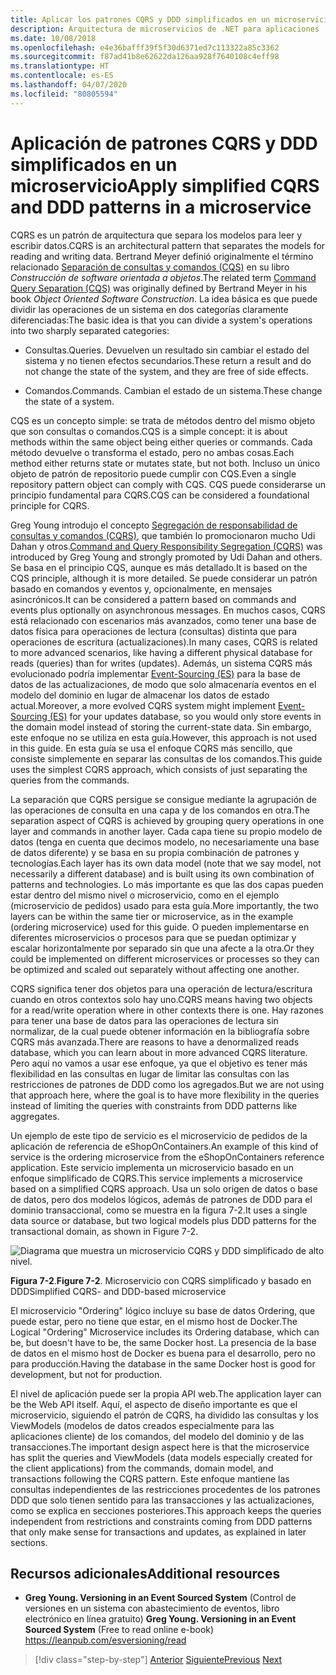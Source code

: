 ```yaml
---
title: Aplicar los patrones CQRS y DDD simplificados en un microservicio
description: Arquitectura de microservicios de .NET para aplicaciones .NET en contenedores | Información sobre la relación general entre patrones DDD y CQRS.
ms.date: 10/08/2018
ms.openlocfilehash: e4e36bafff39f5f30d6371ed7c113322a85c3362
ms.sourcegitcommit: f87ad41b8e62622da126aa928f7640108c4eff98
ms.translationtype: HT
ms.contentlocale: es-ES
ms.lasthandoff: 04/07/2020
ms.locfileid: "80805594"
---
```

# <a name="apply-simplified-cqrs-and-ddd-patterns-in-a-microservice"></a><span data-ttu-id="08c26-103">Aplicación de patrones CQRS y DDD simplificados en un microservicio</span><span class="sxs-lookup"><span data-stu-id="08c26-103">Apply simplified CQRS and DDD patterns in a microservice</span></span>

<span data-ttu-id="08c26-104">CQRS es un patrón de arquitectura que separa los modelos para leer y escribir datos.</span><span class="sxs-lookup"><span data-stu-id="08c26-104">CQRS is an architectural pattern that separates the models for reading and writing data.</span></span> <span data-ttu-id="08c26-105">Bertrand Meyer definió originalmente el término relacionado [Separación de consultas y comandos (CQS)](https://martinfowler.com/bliki/CommandQuerySeparation.html) en su libro *Construcción de software orientada a objetos*.</span><span class="sxs-lookup"><span data-stu-id="08c26-105">The related term [Command Query Separation (CQS)](https://martinfowler.com/bliki/CommandQuerySeparation.html) was originally defined by Bertrand Meyer in his book *Object Oriented Software Construction*.</span></span> <span data-ttu-id="08c26-106">La idea básica es que puede dividir las operaciones de un sistema en dos categorías claramente diferenciadas:</span><span class="sxs-lookup"><span data-stu-id="08c26-106">The basic idea is that you can divide a system's operations into two sharply separated categories:</span></span>

- <span data-ttu-id="08c26-107">Consultas.</span><span class="sxs-lookup"><span data-stu-id="08c26-107">Queries.</span></span> <span data-ttu-id="08c26-108">Devuelven un resultado sin cambiar el estado del sistema y no tienen efectos secundarios.</span><span class="sxs-lookup"><span data-stu-id="08c26-108">These return a result and do not change the state of the system, and they are free of side effects.</span></span>

- <span data-ttu-id="08c26-109">Comandos.</span><span class="sxs-lookup"><span data-stu-id="08c26-109">Commands.</span></span> <span data-ttu-id="08c26-110">Cambian el estado de un sistema.</span><span class="sxs-lookup"><span data-stu-id="08c26-110">These change the state of a system.</span></span>

<span data-ttu-id="08c26-111">CQS es un concepto simple: se trata de métodos dentro del mismo objeto que son consultas o comandos.</span><span class="sxs-lookup"><span data-stu-id="08c26-111">CQS is a simple concept: it is about methods within the same object being either queries or commands.</span></span> <span data-ttu-id="08c26-112">Cada método devuelve o transforma el estado, pero no ambas cosas.</span><span class="sxs-lookup"><span data-stu-id="08c26-112">Each method either returns state or mutates state, but not both.</span></span> <span data-ttu-id="08c26-113">Incluso un único objeto de patrón de repositorio puede cumplir con CQS.</span><span class="sxs-lookup"><span data-stu-id="08c26-113">Even a single repository pattern object can comply with CQS.</span></span> <span data-ttu-id="08c26-114">CQS puede considerarse un principio fundamental para CQRS.</span><span class="sxs-lookup"><span data-stu-id="08c26-114">CQS can be considered a foundational principle for CQRS.</span></span>

<span data-ttu-id="08c26-115">Greg Young introdujo el concepto [Segregación de responsabilidad de consultas y comandos (CQRS)](https://martinfowler.com/bliki/CQRS.html), que también lo promocionaron mucho Udi Dahan y otros.</span><span class="sxs-lookup"><span data-stu-id="08c26-115">[Command and Query Responsibility Segregation (CQRS)](https://martinfowler.com/bliki/CQRS.html) was introduced by Greg Young and strongly promoted by Udi Dahan and others.</span></span> <span data-ttu-id="08c26-116">Se basa en el principio CQS, aunque es más detallado.</span><span class="sxs-lookup"><span data-stu-id="08c26-116">It is based on the CQS principle, although it is more detailed.</span></span> <span data-ttu-id="08c26-117">Se puede considerar un patrón basado en comandos y eventos y, opcionalmente, en mensajes asincrónicos.</span><span class="sxs-lookup"><span data-stu-id="08c26-117">It can be considered a pattern based on commands and events plus optionally on asynchronous messages.</span></span> <span data-ttu-id="08c26-118">En muchos casos, CQRS está relacionado con escenarios más avanzados, como tener una base de datos física para operaciones de lectura (consultas) distinta que para operaciones de escritura (actualizaciones).</span><span class="sxs-lookup"><span data-stu-id="08c26-118">In many cases, CQRS is related to more advanced scenarios, like having a different physical database for reads (queries) than for writes (updates).</span></span> <span data-ttu-id="08c26-119">Además, un sistema CQRS más evolucionado podría implementar [Event-Sourcing (ES)](https://martinfowler.com/eaaDev/EventSourcing.html) para la base de datos de las actualizaciones, de modo que solo almacenaría eventos en el modelo del dominio en lugar de almacenar los datos de estado actual.</span><span class="sxs-lookup"><span data-stu-id="08c26-119">Moreover, a more evolved CQRS system might implement [Event-Sourcing (ES)](https://martinfowler.com/eaaDev/EventSourcing.html) for your updates database, so you would only store events in the domain model instead of storing the current-state data.</span></span> <span data-ttu-id="08c26-120">Sin embargo, este enfoque no se utiliza en esta guía.</span><span class="sxs-lookup"><span data-stu-id="08c26-120">However, this approach is not used in this guide.</span></span> <span data-ttu-id="08c26-121">En esta guía se usa el enfoque CQRS más sencillo, que consiste simplemente en separar las consultas de los comandos.</span><span class="sxs-lookup"><span data-stu-id="08c26-121">This guide uses the simplest CQRS approach, which consists of just separating the queries from the commands.</span></span>

<span data-ttu-id="08c26-122">La separación que CQRS persigue se consigue mediante la agrupación de las operaciones de consulta en una capa y de los comandos en otra.</span><span class="sxs-lookup"><span data-stu-id="08c26-122">The separation aspect of CQRS is achieved by grouping query operations in one layer and commands in another layer.</span></span> <span data-ttu-id="08c26-123">Cada capa tiene su propio modelo de datos (tenga en cuenta que decimos modelo, no necesariamente una base de datos diferente) y se basa en su propia combinación de patrones y tecnologías.</span><span class="sxs-lookup"><span data-stu-id="08c26-123">Each layer has its own data model (note that we say model, not necessarily a different database) and is built using its own combination of patterns and technologies.</span></span> <span data-ttu-id="08c26-124">Lo más importante es que las dos capas pueden estar dentro del mismo nivel o microservicio, como en el ejemplo (microservicio de pedidos) usado para esta guía.</span><span class="sxs-lookup"><span data-stu-id="08c26-124">More importantly, the two layers can be within the same tier or microservice, as in the example (ordering microservice) used for this guide.</span></span> <span data-ttu-id="08c26-125">O pueden implementarse en diferentes microservicios o procesos para que se puedan optimizar y escalar horizontalmente por separado sin que una afecte a la otra.</span><span class="sxs-lookup"><span data-stu-id="08c26-125">Or they could be implemented on different microservices or processes so they can be optimized and scaled out separately without affecting one another.</span></span>

<span data-ttu-id="08c26-126">CQRS significa tener dos objetos para una operación de lectura/escritura cuando en otros contextos solo hay uno.</span><span class="sxs-lookup"><span data-stu-id="08c26-126">CQRS means having two objects for a read/write operation where in other contexts there is one.</span></span> <span data-ttu-id="08c26-127">Hay razones para tener una base de datos para las operaciones de lectura sin normalizar, de la cual puede obtener información en la bibliografía sobre CQRS más avanzada.</span><span class="sxs-lookup"><span data-stu-id="08c26-127">There are reasons to have a denormalized reads database, which you can learn about in more advanced CQRS literature.</span></span> <span data-ttu-id="08c26-128">Pero aquí no vamos a usar ese enfoque, ya que el objetivo es tener más flexibilidad en las consultas en lugar de limitar las consultas con las restricciones de patrones de DDD como los agregados.</span><span class="sxs-lookup"><span data-stu-id="08c26-128">But we are not using that approach here, where the goal is to have more flexibility in the queries instead of limiting the queries with constraints from DDD patterns like aggregates.</span></span>

<span data-ttu-id="08c26-129">Un ejemplo de este tipo de servicio es el microservicio de pedidos de la aplicación de referencia de eShopOnContainers.</span><span class="sxs-lookup"><span data-stu-id="08c26-129">An example of this kind of service is the ordering microservice from the eShopOnContainers reference application.</span></span> <span data-ttu-id="08c26-130">Este servicio implementa un microservicio basado en un enfoque simplificado de CQRS.</span><span class="sxs-lookup"><span data-stu-id="08c26-130">This service implements a microservice based on a simplified CQRS approach.</span></span> <span data-ttu-id="08c26-131">Usa un solo origen de datos o base de datos, pero dos modelos lógicos, además de patrones de DDD para el dominio transaccional, como se muestra en la figura 7-2.</span><span class="sxs-lookup"><span data-stu-id="08c26-131">It uses a single data source or database, but two logical models plus DDD patterns for the transactional domain, as shown in Figure 7-2.</span></span>

![Diagrama que muestra un microservicio CQRS y DDD simplificado de alto nivel.](./media/apply-simplified-microservice-cqrs-ddd-patterns/simplified-cqrs-ddd-microservice.png)

<span data-ttu-id="08c26-133">**Figura 7-2**.</span><span class="sxs-lookup"><span data-stu-id="08c26-133">**Figure 7-2**.</span></span> <span data-ttu-id="08c26-134">Microservicio con CQRS simplificado y basado en DDD</span><span class="sxs-lookup"><span data-stu-id="08c26-134">Simplified CQRS- and DDD-based microservice</span></span>

<span data-ttu-id="08c26-135">El microservicio "Ordering" lógico incluye su base de datos Ordering, que puede estar, pero no tiene que estar, en el mismo host de Docker.</span><span class="sxs-lookup"><span data-stu-id="08c26-135">The Logical "Ordering" Microservice includes its Ordering database, which can be, but doesn't have to be, the same Docker host.</span></span> <span data-ttu-id="08c26-136">La presencia de la base de datos en el mismo host de Docker es buena para el desarrollo, pero no para producción.</span><span class="sxs-lookup"><span data-stu-id="08c26-136">Having the database in the same Docker host is good for development, but not for production.</span></span>

<span data-ttu-id="08c26-137">El nivel de aplicación puede ser la propia API web.</span><span class="sxs-lookup"><span data-stu-id="08c26-137">The application layer can be the Web API itself.</span></span> <span data-ttu-id="08c26-138">Aquí, el aspecto de diseño importante es que el microservicio, siguiendo el patrón de CQRS, ha dividido las consultas y los ViewModels (modelos de datos creados especialmente para las aplicaciones cliente) de los comandos, del modelo del dominio y de las transacciones.</span><span class="sxs-lookup"><span data-stu-id="08c26-138">The important design aspect here is that the microservice has split the queries and ViewModels (data models especially created for the client applications) from the commands, domain model, and transactions following the CQRS pattern.</span></span> <span data-ttu-id="08c26-139">Este enfoque mantiene las consultas independientes de las restricciones procedentes de los patrones DDD que solo tienen sentido para las transacciones y las actualizaciones, como se explica en secciones posteriores.</span><span class="sxs-lookup"><span data-stu-id="08c26-139">This approach keeps the queries independent from restrictions and constraints coming from DDD patterns that only make sense for transactions and updates, as explained in later sections.</span></span>

## <a name="additional-resources"></a><span data-ttu-id="08c26-140">Recursos adicionales</span><span class="sxs-lookup"><span data-stu-id="08c26-140">Additional resources</span></span>

- <span data-ttu-id="08c26-141">**Greg Young. Versioning in an Event Sourced System** (Control de versiones en un sistema con abastecimiento de eventos, libro electrónico en línea gratuito) </span><span class="sxs-lookup"><span data-stu-id="08c26-141">**Greg Young. Versioning in an Event Sourced System** (Free to read online e-book) </span></span>\
   <https://leanpub.com/esversioning/read>

>[!div class="step-by-step"]
><span data-ttu-id="08c26-142">[Anterior](index.md)
>[Siguiente](eshoponcontainers-cqrs-ddd-microservice.md)</span><span class="sxs-lookup"><span data-stu-id="08c26-142">[Previous](index.md)
[Next](eshoponcontainers-cqrs-ddd-microservice.md)</span></span>
